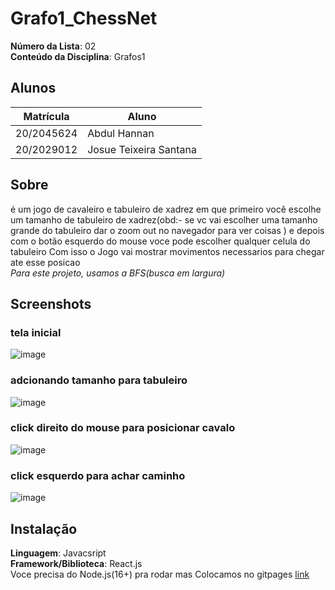# Grafo1_ChessNet

**Número da Lista**: 02<br>
**Conteúdo da Disciplina**: Grafos1<br>

## Alunos
|Matrícula | Aluno |
| -- | -- |
| 20/2045624  |  Abdul Hannan|
| 20/2029012 |  Josue Teixeira Santana |


## Sobre 
é um jogo de cavaleiro e tabuleiro de xadrez em que primeiro você escolhe um tamanho de tabuleiro de xadrez(obd:- se vc vai escolher uma tamanho grande do tabuleiro dar o zoom out no navegador para ver coisas ) e depois com o botão esquerdo do mouse voce pode escolher qualquer celula do tabuleiro 
Com isso o Jogo vai mostrar movimentos necessarios para chegar ate esse posicao<br>
*Para este projeto, usamos a BFS(busca em largura)*

## Screenshots
### tela inicial
![image](https://user-images.githubusercontent.com/30380452/235553348-f6806af1-ad5c-4536-9c31-54bc75122a41.png)
### adcionando tamanho para tabuleiro
![image](https://user-images.githubusercontent.com/30380452/235553414-bdcc1185-907c-4511-bebe-65cc43336f1e.png)
### click direito do mouse para posicionar cavalo
![image](https://user-images.githubusercontent.com/30380452/235553504-91b21b03-5630-44be-9f2b-b851d4e1439f.png)
### click esquerdo para achar caminho
![image](https://user-images.githubusercontent.com/30380452/235553541-7b7d0a6a-7c50-44d5-9f6a-55860e884351.png)


## Instalação 
**Linguagem**: Javacsript<br>
**Framework/Biblioteca**: React.js<br>
Voce precisa do Node.js(16+) pra rodar mas Colocamos no gitpages [link](https://projeto-de-algoritmos.github.io/Grafo1_ChessNet/)






